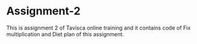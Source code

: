 # Assignment-2
This is assignment 2 of Tavisca online training and it contains code of Fix multiplication and Diet plan of this assignment.
